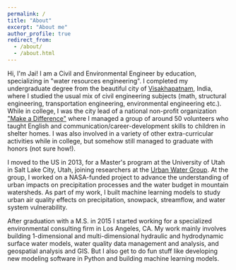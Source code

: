 ```yaml
---
permalink: /
title: "About"
excerpt: "About me"
author_profile: true
redirect_from: 
  - /about/
  - /about.html
---
```


Hi, I'm Jai! I am a Civil and Environmental Engineer by education, specializing in "water resources engineering". I completed my undergraduate degree from the beautiful city of [Visakhapatnam](www.google.com), India, where I studied the usual mix of civil engineering subjects (math, structural engineering, transportation engineering, environmental engineering etc.). While in college, I was the city lead of a national non-profit organization ["Make a Difference"](http://makeadiff.in/) where I managed a group of around 50 volunteers who taught English and communication/career-development skills to children in shelter homes. I was also involved in a variety of other extra-curricular activities while in college, but somehow still managed to graduate with honors (not sure how!).

I moved to the US in 2013, for a Master's program at the University of Utah in Salt Lake City, Utah, joining researchers at the [Urban Water Group](http://urbanwater.utah.edu/home). At the group, I worked on a NASA-funded project to advance the understanding of urban impacts on precipitation processes and the water budget in mountain watersheds. As part of my work, I built machine learning models to study urban air quality effects on precipitation, snowpack, streamflow, and water system vulnerability.

After graduation with a M.S. in 2015 I started working for a specialized environmental consulting firm in Los Angeles, CA. My work mainly involves building 1-dimensional and multi-dimensional hydraulic and hydrodynamic surface water models, water quality data management and analysis, and geospatial analysis and GIS. But I also get to do fun stuff like developing new modeling software in Python and building machine learning models.
